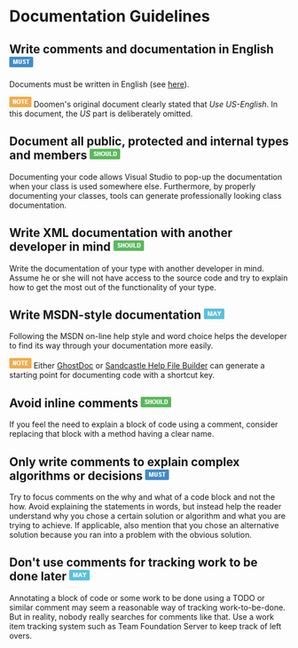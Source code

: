 # Documentation Guidelines #

## Write comments and documentation in English ![](imgs/must.png) ##

Documents must be written in English (see [here](Naming.Guidelines.md#use-english-)).

![NOTE](imgs/note.png) Doomen's original document clearly stated that *Use US-English*. In this document, the *US* part is deliberately omitted.


## Document all public, protected and internal types and members ![](imgs/should.png) ##

Documenting your code allows Visual Studio to pop-up the documentation when your class is used somewhere else. Furthermore, by properly documenting your classes, tools can generate professionally looking class documentation.


## Write XML documentation with another developer in mind ![](imgs/should.png) ##

Write the documentation of your type with another developer in mind. Assume he or she will not have access to the source code and try to explain how to get the most out of the functionality of your type.


## Write MSDN-style documentation ![](imgs/may.png) ##

Following the MSDN on-line help style and word choice helps the developer to find its way through your documentation more easily.
 
![NOTE](imgs/note.png) Either [GhostDoc](http://submain.com/products/ghostdoc.aspx) or [Sandcastle Help File Builder](https://shfb.codeplex.com) can generate a starting point for documenting code with a shortcut key.


## Avoid inline comments ![](imgs/should.png) ##

If you feel the need to explain a block of code using a comment, consider replacing that block with a method having a clear name.


## Only write comments to explain complex algorithms or decisions ![](imgs/must.png) ##

Try to focus comments on the why and what of a code block and not the how. Avoid explaining the statements in words, but instead help the reader understand why you chose a certain solution or algorithm and what you are trying to achieve. If applicable, also mention that you chose an alternative solution because you ran into a problem with the obvious solution.


## Don't use comments for tracking work to be done later ![](imgs/may.png) ##

Annotating a block of code or some work to be done using a TODO or similar comment may seem a reasonable way of tracking work-to-be-done. But in reality, nobody really searches for comments like that. Use a work item tracking system such as Team Foundation Server to keep track of left overs.

